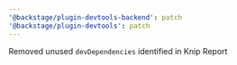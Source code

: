 ```yaml
---
'@backstage/plugin-devtools-backend': patch
'@backstage/plugin-devtools': patch
---
```


Removed unused `devDependencies` identified in Knip Report
